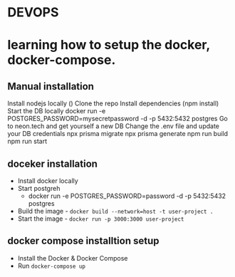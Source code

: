 # DEVOPS

# learning how to setup the docker, docker-compose.

## Manual installation
Install nodejs locally ()
Clone the repo
Install dependencies (npm install)
Start the DB locally
docker run -e POSTGRES_PASSWORD=mysecretpassword -d -p 5432:5432 postgres
Go to neon.tech and get yourself a new DB
Change the .env file and update your DB credentials
npx prisma migrate
npx prisma generate
npm run build
npm run start

## doceker installation
 - Install docker locally
 - Start postgreh
    - docker run -e POSTGRES_PASSWORD=password -d -p 5432:5432 postgres
 - Build the image - `docker build --network=host -t user-project .`
 - Start the image - `docker run -p 3000:3000 user-project`

## docker compose installtion setup
 - Install the Docker & Docker Compose
 - Run `docker-compose up`
